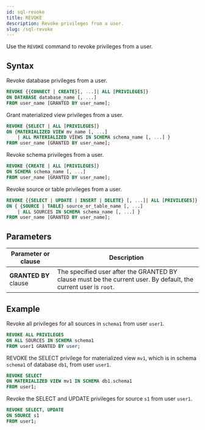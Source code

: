 ```yaml
---
id: sql-revoke
title: REVOKE
description: Revoke privileges from a user.
slug: /sql-revoke
---
```


Use the `REVOKE` command to revoke privileges from a user.

## Syntax

Revoke database privileges from a user.

```sql
REVOKE {{CONNECT | CREATE}[, ...]| ALL [PRIVILEGES]} 
ON DATABASE database_name [, ...]
FROM user_name [GRANTED BY user_name];
```

Grant materialized view privileges from a user.

```sql
REVOKE {SELECT | ALL [PRIVILEGES]} 
ON {MATERIALIZED VIEW mv_name [, ...] 
    | ALL MATERIALIZED VIEWS IN SCHEMA schema_name [, ...] }
FROM user_name [GRANTED BY user_name];
```

Revoke schema privileges from a user.

```sql
REVOKE {CREATE | ALL [PRIVILEGES]} 
ON SCHEMA schema_name [, ...]
FROM user_name [GRANTED BY user_name];
```

Revoke source or table privileges from a user.

```sql
REVOKE {{SELECT | UPDATE | INSERT | DELETE} [, ...]| ALL [PRIVILEGES]} 
ON { {SOURCE | TABLE} source_or_table_name [, ...]
    | ALL SOURCES IN SCHEMA schema_name [, ...] }
FROM user_name [GRANTED BY user_name];
```

## Parameters

|Parameter or clause    | Description|
|---------------|------------|
|**GRANTED BY** clause |The specified user after the GRANTED BY clause must be the current user. By default, the current user is `root`.   |

## Example

Revoke all privileges for all sources in `schema1` from user `user1`.

```sql
REVOKE ALL PRIVILEGES 
ON ALL SOURCES IN SCHEMA schema1 
FROM user1 GRANTED BY user;
```

REVOKE the SELECT privilege for materialized view `mv1`, which is in schema `schema1` of database `db1`, from user `user1`.

```sql
REVOKE SELECT
ON MATERIALIZED VIEW mv1 IN SCHEMA db1.schema1
FROM user1;
```

Revoke the SELECT and UPDATE privileges for source `s1` from user `user1`.

```sql
REVOKE SELECT, UPDATE
ON SOURCE s1
FROM user1;
```
